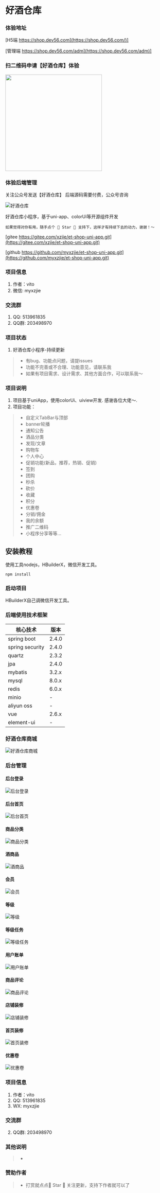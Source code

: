 # 好酒仓库

### 体验地址
[H5端 https://shop.dev56.com](https://shop.dev56.com/)]

[管理端 https://shop.dev56.com/adm](https://shop.dev56.com/adm)]

### 扫二维码申请【好酒仓库】体验
<!-- ![好酒仓库](docs/images/oGq8x5SrZb01qrjvHMYE6yGmB9O8.jpg '好酒仓库') -->
<img src="docs/images/gh_bc4d7a4152a3_258.jpg" width="300px">
<!-- ![好酒仓库](docs/images/gh.png '首页') -->

### 体验后端管理
关注公众号发送【好酒仓库】
后端源码需要付费，公众号咨询

![好酒仓库](docs/images/gh_955550ad6334_258.jpg '好酒仓库')

 
好酒仓库小程序，基于uni-app、colorUi等开源组件开发

```
如果觉得对你有用，随手点个 🌟 Star 🌟 支持下，这样才有持续下去的动力，谢谢！～
```


[gitee https://gitee.com/xzjie/et-shop-uni-app.git](https://gitee.com/xzjie/et-shop-uni-app.git)

[github https://github.com/myxzjie/et-shop-uni-app.git](https://github.com/myxzjie/et-shop-uni-app.git)

### 项目信息

1.  作者：vito
3.  微信: myxzjie

### 交流群
1.  QQ: 513961835
2.  QQ群: 203498970

### 项目状态
1. 好酒仓库小程序-持续更新
> * 有bug、功能点问题，请提issues
> * 功能不完善或不合理、功能意见，请联系我
> * 如果有项目需求、设计需求、其他方面合作，可以联系我～

### 项目说明

1.  项目基于uniApp，使用colorUi、uiview开发. 感谢各位大佬～. 
2.  项目功能：
> * 自定义TabBar与顶部
> * banner轮播
> * 通知公告
> * 酒品分类
> * 发现/文章
> * 购物车
> * 个人中心
> * 促销功能(新品，推荐，热销、促销)
> * 签到
> * 团购
> * 秒杀
> * 砍价
> * 收藏
> * 积分
> * 优惠卷
> * 分销/佣金
> * 我的余额
> * 推广二维码
> * 小程序分享等等...
> 


## 安装教程
使用工具nodejs，HBuilderX，微信开发工具。
```
npm install
```

### 启动项目
HBuilderX自己调微信开发工具。

### 后端使用技术框架

| 核心技术 | 版本 |
|---|---|
| spring boot | 2.4.0 |
| spring security | 2.4.0 |
| quartz | 2.3.2 |
| jpa | 2.4.0 |
| mybatis | 3.2.x |
| mysql | 8.0.x |
| redis | 6.0.x |
| minio | - |
| aliyun oss | - |
| vue | 2.6.x |
| element-ui | - |


### 好酒仓库商城
![好酒仓库商城](docs/images/et-shop.png)

### 后台管理

#### 后台登录
![后台登录](docs/images/et-system-login.png)

#### 后台首页
![后台首页](docs/images/adm-02.png)

#### 商品分类
![商品分类](docs/images/adm-03.png)

#### 酒商品
![酒商品](docs/images/adm-04.png)

#### 会员
![会员](docs/images/adm-05.png)

#### 等级
![等级](docs/images/adm-06.png)

#### 等级任务
![等级任务](docs/images/adm-07.png)

#### 用户账单
![用户账单](docs/images/adm-08.png)

<!-- ![后台首页](docs/images/adm-08.png) -->
<!-- ![后台首页](docs/images/adm-09.png) -->

#### 商品评论
![商品评论](docs/images/adm-10.png)

#### 店铺装修
![店铺装修](docs/images/adm-11.png)

#### 首页装修
![首页装修](docs/images/adm-12.png)

#### 优惠卷
![优惠卷](docs/images/adm-13.png)

### 项目信息

1.  作者：vito
2.  QQ: 513961835
3.  WX: myxzjie


### 交流群
2.  QQ群: 203498970


### 其他说明
> *  

### 赞助作者
> *  打赏就点点🌟 Star 🌟 关注更新，支持下作者就可以了

